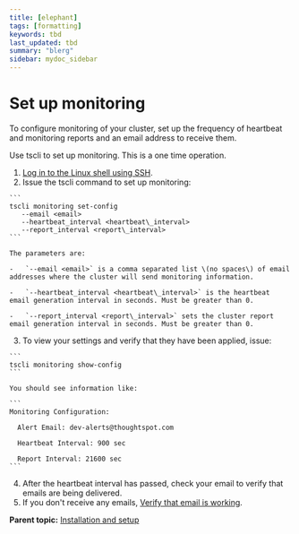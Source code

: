 ```yaml
---
title: [elephant]
tags: [formatting]
keywords: tbd
last_updated: tbd
summary: "blerg"
sidebar: mydoc_sidebar
---
```

# Set up monitoring

To configure monitoring of your cluster, set up the frequency of heartbeat and monitoring reports and an email address to receive them.

Use tscli to set up monitoring. This is a one time operation.

1.   [Log in to the Linux shell using SSH](login_console.html#). 
2.   Issue the tscli command to set up monitoring: 

    ```
    tscli monitoring set-config 
       --email <email> 
       --heartbeat_interval <heartbeat\_interval>
       --report_interval <report\_interval>
    ```

    The parameters are:

    -   `--email <email>` is a comma separated list \(no spaces\) of email addresses where the cluster will send monitoring information.

    -   `--heartbeat_interval <heartbeat\_interval>` is the heartbeat email generation interval in seconds. Must be greater than 0.

    -   `--report_interval <report\_interval>` sets the cluster report email generation interval in seconds. Must be greater than 0.

3.   To view your settings and verify that they have been applied, issue: 

    ```
    tscli monitoring show-config
    ```

    You should see information like:

    ```
    Monitoring Configuration: 
    
      Alert Email: dev-alerts@thoughtspot.com
    
      Heartbeat Interval: 900 sec
    
      Report Interval: 21600 sec
    ```

4.   After the heartbeat interval has passed, check your email to verify that emails are being delivered. 
5.   If you don't receive any emails, [Verify that email is working](setup_email.html#). 

**Parent topic:** [Installation and setup](../../admin/setup/intro.html)

